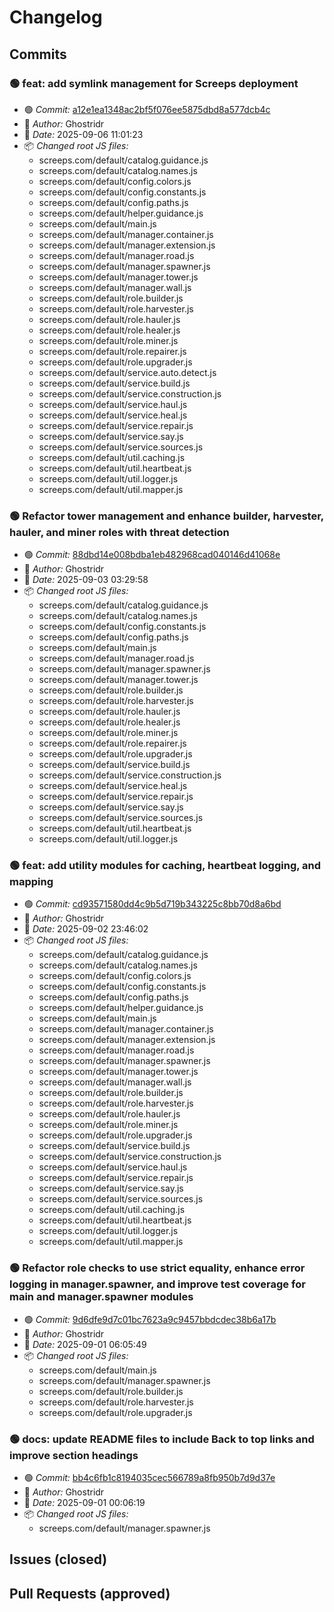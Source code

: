 # Changelog

## Commits

### 🟢 feat: add symlink management for Screeps deployment

- 🟢 *Commit:* [a12e1ea1348ac2bf5f076ee5875dbd8a577dcb4c](https://github.com/Ghostridr/ScreepsWorld/commit/a12e1ea1348ac2bf5f076ee5875dbd8a577dcb4c)
- 👤 *Author:* Ghostridr
- 📅 *Date:* 2025-09-06 11:01:23
- 📦 *Changed root JS files:*
  - screeps.com/default/catalog.guidance.js
  - screeps.com/default/catalog.names.js
  - screeps.com/default/config.colors.js
  - screeps.com/default/config.constants.js
  - screeps.com/default/config.paths.js
  - screeps.com/default/helper.guidance.js
  - screeps.com/default/main.js
  - screeps.com/default/manager.container.js
  - screeps.com/default/manager.extension.js
  - screeps.com/default/manager.road.js
  - screeps.com/default/manager.spawner.js
  - screeps.com/default/manager.tower.js
  - screeps.com/default/manager.wall.js
  - screeps.com/default/role.builder.js
  - screeps.com/default/role.harvester.js
  - screeps.com/default/role.hauler.js
  - screeps.com/default/role.healer.js
  - screeps.com/default/role.miner.js
  - screeps.com/default/role.repairer.js
  - screeps.com/default/role.upgrader.js
  - screeps.com/default/service.auto.detect.js
  - screeps.com/default/service.build.js
  - screeps.com/default/service.construction.js
  - screeps.com/default/service.haul.js
  - screeps.com/default/service.heal.js
  - screeps.com/default/service.repair.js
  - screeps.com/default/service.say.js
  - screeps.com/default/service.sources.js
  - screeps.com/default/util.caching.js
  - screeps.com/default/util.heartbeat.js
  - screeps.com/default/util.logger.js
  - screeps.com/default/util.mapper.js

### 🟢 Refactor tower management and enhance builder, harvester, hauler, and miner roles with threat detection

- 🟢 *Commit:* [88dbd14e008bdba1eb482968cad040146d41068e](https://github.com/Ghostridr/ScreepsWorld/commit/88dbd14e008bdba1eb482968cad040146d41068e)
- 👤 *Author:* Ghostridr
- 📅 *Date:* 2025-09-03 03:29:58
- 📦 *Changed root JS files:*
  - screeps.com/default/catalog.guidance.js
  - screeps.com/default/catalog.names.js
  - screeps.com/default/config.constants.js
  - screeps.com/default/config.paths.js
  - screeps.com/default/main.js
  - screeps.com/default/manager.road.js
  - screeps.com/default/manager.spawner.js
  - screeps.com/default/manager.tower.js
  - screeps.com/default/role.builder.js
  - screeps.com/default/role.harvester.js
  - screeps.com/default/role.hauler.js
  - screeps.com/default/role.healer.js
  - screeps.com/default/role.miner.js
  - screeps.com/default/role.repairer.js
  - screeps.com/default/role.upgrader.js
  - screeps.com/default/service.build.js
  - screeps.com/default/service.construction.js
  - screeps.com/default/service.heal.js
  - screeps.com/default/service.repair.js
  - screeps.com/default/service.say.js
  - screeps.com/default/service.sources.js
  - screeps.com/default/util.heartbeat.js
  - screeps.com/default/util.logger.js

### 🟢 feat: add utility modules for caching, heartbeat logging, and mapping

- 🟢 *Commit:* [cd93571580dd4c9b5d719b343225c8bb70d8a6bd](https://github.com/Ghostridr/ScreepsWorld/commit/cd93571580dd4c9b5d719b343225c8bb70d8a6bd)
- 👤 *Author:* Ghostridr
- 📅 *Date:* 2025-09-02 23:46:02
- 📦 *Changed root JS files:*
  - screeps.com/default/catalog.guidance.js
  - screeps.com/default/catalog.names.js
  - screeps.com/default/config.colors.js
  - screeps.com/default/config.constants.js
  - screeps.com/default/config.paths.js
  - screeps.com/default/helper.guidance.js
  - screeps.com/default/main.js
  - screeps.com/default/manager.container.js
  - screeps.com/default/manager.extension.js
  - screeps.com/default/manager.road.js
  - screeps.com/default/manager.spawner.js
  - screeps.com/default/manager.tower.js
  - screeps.com/default/manager.wall.js
  - screeps.com/default/role.builder.js
  - screeps.com/default/role.harvester.js
  - screeps.com/default/role.hauler.js
  - screeps.com/default/role.miner.js
  - screeps.com/default/role.upgrader.js
  - screeps.com/default/service.build.js
  - screeps.com/default/service.construction.js
  - screeps.com/default/service.haul.js
  - screeps.com/default/service.repair.js
  - screeps.com/default/service.say.js
  - screeps.com/default/service.sources.js
  - screeps.com/default/util.caching.js
  - screeps.com/default/util.heartbeat.js
  - screeps.com/default/util.logger.js
  - screeps.com/default/util.mapper.js

### 🟢 Refactor role checks to use strict equality, enhance error logging in manager.spawner, and improve test coverage for main and manager.spawner modules

- 🟢 *Commit:* [9d6dfe9d7c01bc7623a9c9457bbdcdec38b6a17b](https://github.com/Ghostridr/ScreepsWorld/commit/9d6dfe9d7c01bc7623a9c9457bbdcdec38b6a17b)
- 👤 *Author:* Ghostridr
- 📅 *Date:* 2025-09-01 06:05:49
- 📦 *Changed root JS files:*
  - screeps.com/default/main.js
  - screeps.com/default/manager.spawner.js
  - screeps.com/default/role.builder.js
  - screeps.com/default/role.harvester.js
  - screeps.com/default/role.upgrader.js

### 🟢 docs: update README files to include Back to top links and improve section headings

- 🟢 *Commit:* [bb4c6fb1c8194035cec566789a8fb950b7d9d37e](https://github.com/Ghostridr/ScreepsWorld/commit/bb4c6fb1c8194035cec566789a8fb950b7d9d37e)
- 👤 *Author:* Ghostridr
- 📅 *Date:* 2025-09-01 00:06:19
- 📦 *Changed root JS files:*
  - screeps.com/default/manager.spawner.js

## Issues (closed)

## Pull Requests (approved)
